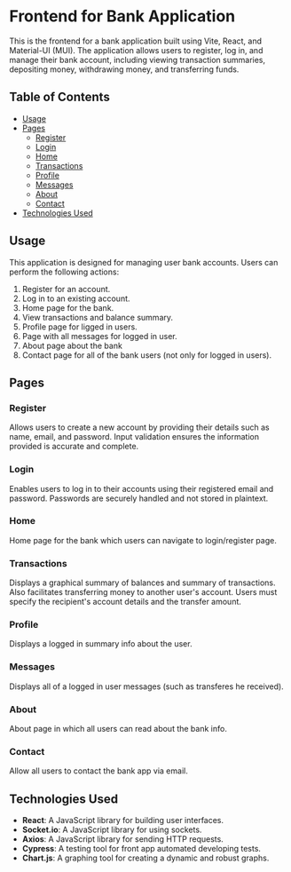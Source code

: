 # Frontend for Bank Application

This is the frontend for a bank application built using Vite, React, and Material-UI (MUI). The application allows users to register, log in, and manage their bank account, including viewing transaction summaries, depositing money, withdrawing money, and transferring funds.

## Table of Contents

- [Usage](#usage)
- [Pages](#pages)
    - [Register](#register)
    - [Login](#login)
    - [Home](#home)
    - [Transactions](#transactions)
    - [Profile](#profile)
    - [Messages](#messages)
    - [About](#about)
    - [Contact](#contact)
- [Technologies Used](#technologies-used)

## Usage

This application is designed for managing user bank accounts. Users can perform the following actions:

1. Register for an account.
2. Log in to an existing account.
3. Home page for the bank.
4. View transactions and balance summary.
5. Profile page for ligged in users.
6. Page with all messages for logged in user.
7. About page about the bank
8. Contact page for all of the bank users (not only for logged in users).

## Pages

### Register
Allows users to create a new account by providing their details such as name, email, and password. Input validation ensures the information provided is accurate and complete.

### Login
Enables users to log in to their accounts using their registered email and password. Passwords are securely handled and not stored in plaintext.

### Home
Home page for the bank which users can navigate to login/register page.

### Transactions
Displays a graphical summary of balances and summary of transactions. Also facilitates transferring money to another user's account. Users must specify the recipient's account details and the transfer amount. 

### Profile
Displays a logged in summary info about the user.

### Messages
Displays all of a logged in user messages (such as transferes he received).

### About
About page in which all users can read about the bank info.

### Contact
Allow all users to contact the bank app via email.

## Technologies Used

- **React**: A JavaScript library for building user interfaces.
- **Socket.io**: A JavaScript library for using sockets.
- **Axios**: A JavaScript library for sending HTTP requests.
- **Cypress**: A testing tool for front app automated developing tests.
- **Chart.js**: A graphing tool for creating a dynamic and robust graphs.
